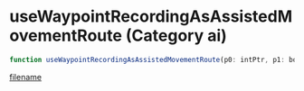 # useWaypointRecordingAsAssistedMovementRoute (Category ai)

```js
function useWaypointRecordingAsAssistedMovementRoute(p0: intPtr, p1: boolean, p2: number, p3: number): Array
```

[filename](useWaypointRecordingAsAssistedMovementRoute_m.md ':include')